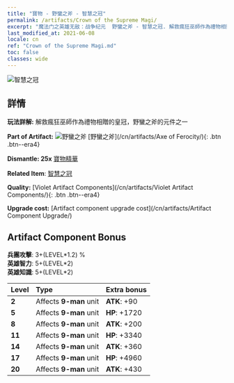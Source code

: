 ```yaml
---
title: "寶物 - 野蠻之斧 - 智慧之冠"
permalink: /artifacts/Crown of the Supreme Magi/
excerpt: "魔法门之英雄无敌：战争纪元  野蠻之斧 - 智慧之冠. 解救瘋狂巫師作為禮物相贈的皇冠，野蠻之斧的元件之一"
last_modified_at: 2021-06-08
locale: cn
ref: "Crown of the Supreme Magi.md"
toc: false
classes: wide
---
```


 ![智慧之冠](/images/t/artifact_40313.png)



## 詳情

 **玩法詳解:** 解救瘋狂巫師作為禮物相贈的皇冠，野蠻之斧的元件之一

 **Part of Artifact:** ![野蠻之斧](/images/t/icon_artifact_31.png) [野蠻之斧](/cn/artifacts/Axe of Ferocity/){: .btn .btn--era4}

 **Dismantle: 25x** [寶物精華](/cn/Items/con_905/)

 **Related Item**: [智慧之冠](/cn/Items/art_127/)

 **Quality:** [Violet Artifact Components](/cn/artifacts/Violet Artifact Components/){: .btn .btn--era4}

 **Upgrade cost:** [Artifact component upgrade cost](/cn/artifacts/Artifact Component Upgrade/)

## Artifact Component Bonus

  **兵團攻擊**: 3+(LEVEL\*1.2) %<br/>**英雄智力**: 5+(LEVEL\*2)<br/>**英雄知識**: 5+(LEVEL\*2)

  |  Level  | Type |    Extra bonus  | 
  |:--------|:-----|:----------------| 
  | **2** | Affects **9-man** unit | **ATK**: +90 | 
  | **5** | Affects **9-man** unit | **HP**: +1720 | 
  | **8** | Affects **9-man** unit | **ATK**: +200 | 
  | **11** | Affects **9-man** unit | **HP**: +3340 | 
  | **14** | Affects **9-man** unit | **ATK**: +360 | 
  | **17** | Affects **9-man** unit | **HP**: +4960 | 
  | **20** | Affects **9-man** unit | **ATK**: +430 | 
